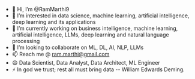 - 👋 Hi, I’m @RamMarthi9
- 👀 I’m interested in data science, machine learning, artificial intelligence, deep learning and its applications
- 🌱 I’m currently working on business intelligence, machine learning, artificial intelligence, LLMs, deep learning and natural language processing
- 💞️ I’m looking to collaborate on ML, DL, AI, NLP, LLMs
- 📫 Reach me @ ram.marthi@gmail.com
- 😄 Data Scientist, Data Analyst, Data Architect, ML Engineer
- ⚡ In god we trust; rest all must bring data -- William Edwards Deming.

<!---
RamMarthi9/RamMarthi9 is a ✨ special ✨ repository because its `README.md` (this file) appears on your GitHub profile.
You can click the Preview link to take a look at your changes.
--->
